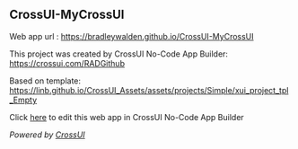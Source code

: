 ## CrossUI-MyCrossUI
Web app url : https://bradleywalden.github.io/CrossUI-MyCrossUI

This project was created by CrossUI No-Code App Builder: https://crossui.com/RADGithub

Based on template: https://linb.github.io/CrossUI_Assets/assets/projects/Simple/xui_project_tpl_Empty

Click [here](https://crossui.com/RADGithub/#!from=github&owner=bradleywalden&repo=CrossUI-MyCrossUI) to edit this web app in CrossUI No-Code App Builder

<i>Powered by [CrossUI](https://crossui.com)</i>
